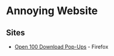 # Annoying Website


## Sites
* [Open 100 Download Pop-Ups](https://coffeemakr.github.io/annoying-website/download-popups.html) - Firefox
